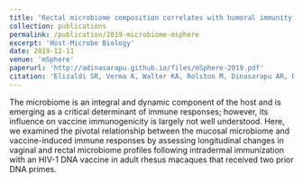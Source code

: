 ```yaml
---
title: "Rectal microbiome composition correlates with humoral immunity to HIV-1 in vaccinated rhesus macaques."
collection: publications
permalink: /publication/2019-microbiome-msphere
excerpt: 'Host-Microbe Biology'
date: 2019-12-11
venue: 'mSphere'
paperurl: 'http://adinasarapu.github.io/files/mSphere-2019.pdf'  
citation: 'Elizaldi SR, Verma A, Walter KA, Rolston M, Dinasarapu AR, Durbin-Johnson BP, Settles M, Kozlowski PA, Raeman R and Iyer SS. (2019). &quot;Rectal microbiome composition correlates with humoral immunity to HIV-1 in vaccinated rhesus macaques.&quot; <i>mSphere</i>, 4:e00824-19.'
---  
```

The microbiome is an integral and dynamic component of the host and is emerging as a critical determinant of immune responses; however, its influence on vaccine immunogenicity is largely not well understood. Here, we examined the pivotal relationship between the mucosal microbiome and vaccine-induced immune responses by assessing longitudinal changes in vaginal and rectal microbiome profiles following intradermal immunization with an HIV-1 DNA vaccine in adult rhesus macaques that received two prior DNA primes.
